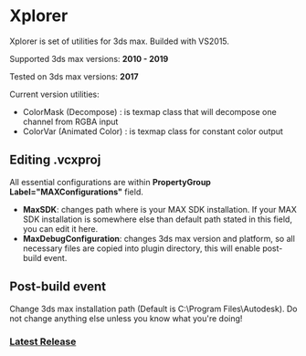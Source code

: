# Xplorer
Xplorer is set of utilities for 3ds max.
Builded with VS2015.

Supported 3ds max versions: **2010 - 2019**

Tested on 3ds max versions: **2017**

Current version utilities:

- ColorMask (Decompose) : is texmap class that will decompose one channel from RGBA input
- ColorVar (Animated Color) : is texmap class for constant color output

## Editing .vcxproj
All essential configurations are within **PropertyGroup Label="MAXConfigurations"** field.
- **MaxSDK**: changes path where is your MAX SDK installation.
If your MAX SDK installation is somewhere else than default path stated in this field, you can edit it here.
- **MaxDebugConfiguration**: changes 3ds max version and platform, so all necessary files are copied into plugin directory, this will enable post-build event.

## Post-build event
Change 3ds max installation path (Default is C:\Program Files\Autodesk\). Do not change anything else unless you know what you're doing!

### [Latest Release](https://github.com/PredatorCZ/Xplorer/releases/)

